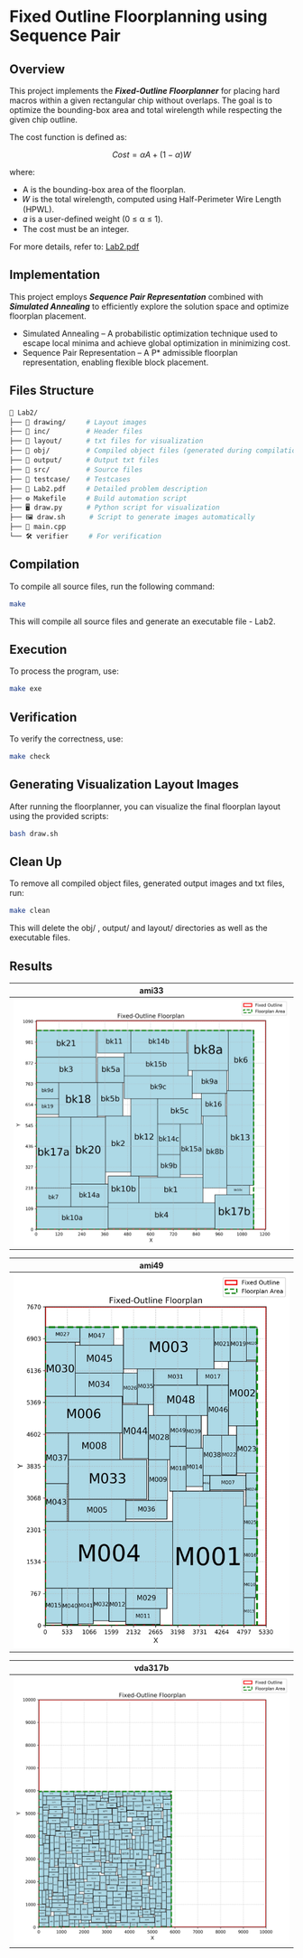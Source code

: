 # Fixed Outline Floorplanning using Sequence Pair

## Overview
This project implements the ***Fixed-Outline Floorplanner***  for placing hard macros within a given rectangular chip without overlaps. 
The goal is to optimize the bounding-box area and total wirelength while respecting the given chip outline.

The cost function is defined as:

$$ Cost=αA+(1−α)W $$

where:
- A is the bounding-box area of the floorplan.
- 𝑊 is the total wirelength, computed using Half-Perimeter Wire Length (HPWL).
- 𝛼 is a user-defined weight (0 ≤ α ≤ 1).
- The cost must be an integer.


For more details, refer to: [Lab2.pdf](Lab2.pdf)

## Implementation
This project employs ***Sequence Pair Representation*** combined with ***Simulated Annealing*** to efficiently explore the solution space and optimize floorplan placement.
- Simulated Annealing – A probabilistic optimization technique used to escape local minima and achieve global optimization in minimizing cost.
- Sequence Pair Representation – A P* admissible floorplan representation, enabling flexible block placement.

## Files Structure
```sh
📂 Lab2/
├── 📁 drawing/     # Layout images 
├── 📁 inc/         # Header files
├── 📁 layout/      # txt files for visualization
├── 📁 obj/         # Compiled object files (generated during compilation)
├── 📁 output/      # Output txt files
├── 📁 src/         # Source files
├── 📁 testcase/    # Testcases
├── 📄 Lab2.pdf     # Detailed problem description
├── ⚙️ Makefile     # Build automation script
├── 🖥️ draw.py      # Python script for visualization
├── 🖼️ draw.sh      # Script to generate images automatically
├── 📜 main.cpp
└── 🛠️ verifier     # For verification

```

## Compilation
To compile all source files, run the following command:
```sh
make
```
This will compile all source files and generate an executable file - Lab2.

## Execution
To process the program, use:
```sh
make exe
```

## Verification
To verify the correctness, use:
```sh
make check
```

## Generating Visualization Layout Images
After running the floorplanner, you can visualize the final floorplan layout using the provided scripts:
```sh
bash draw.sh
```

## Clean Up
To remove all compiled object files, generated output images and txt files, run:
```sh
make clean
```
This will delete the obj/ , output/ and layout/ directories as well as the executable files.

## Results
| ami33                           |
|:-------------------------------:|
| ![ami33.jpg](drawing/ami33.jpg) |

| ami49                           |
|:-------------------------------:|
| ![ami49.jpg](drawing/ami49.jpg) |

| vda317b                             |
|:-----------------------------------:|
| ![vda317b.jpg](drawing/vda317b.jpg) |
